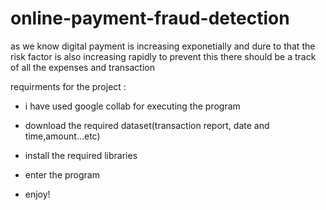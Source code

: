 # online-payment-fraud-detection

as we know digital payment is increasing exponetially and dure to that the risk factor is also increasing rapidly  to prevent this there should be a track of all the expenses and transaction 

requirments for the project :
  - i have used google collab for executing the program
  - download the required dataset(transaction report, date and time,amount...etc)
  - install the required libraries
  - enter the program

  - enjoy!
